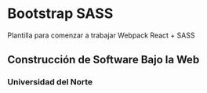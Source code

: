 ﻿# Bootstrap SASS
Plantilla para comenzar a trabajar Webpack React + SASS

## Construcción de Software Bajo la Web
### Universidad del Norte